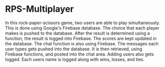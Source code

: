 # RPS-Multiplayer

In this rock-paper-scissors game, two users are able to play simultaneously. This is done using Google's Firebase database. The choice that each player makes is pushed to the database. After the result is determined using a function, the result is logged into Firebase. The scores are kept updated in the database. The chat function is also using Firebase. The messages each user types gets pushed into the database. It is then retrieved, using Firebase functions, and posted into the chat area. Adding users also gets logged. Each users name is logged along with wins, losses, and ties.    